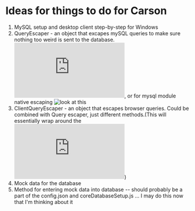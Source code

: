# Ideas for things to do for Carson
1. MySQL setup and desktop client step-by-step for Windows
2. QueryEscaper - an object that excapes mySQL queries to make sure nothing too weird is sent to the database. ![Check out this](http://www.easysoft.com/developer/sql-injection.html), or for mysql module native escaping ![look at this](https://github.com/mysqljs/mysql#escaping-query-values)
3. ClientQueryEscaper - an object that escapes browser queries. Could be combined with Query escaper, just different methods.(This will essentially wrap around the ![querystring library](https://nodejs.org/api/querystring.html))
4. Mock data for the database
5. Method for entering mock data into database -- should probably be a part of the config.json and coreDatabaseSetup.js ... I may do this now that I'm thinking about it
